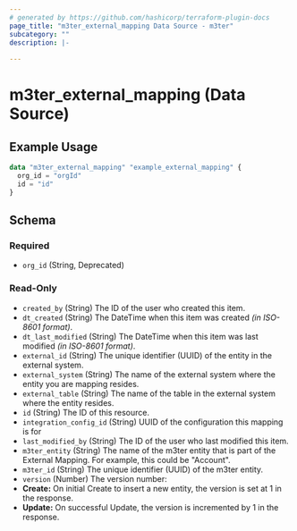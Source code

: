 ```yaml
---
# generated by https://github.com/hashicorp/terraform-plugin-docs
page_title: "m3ter_external_mapping Data Source - m3ter"
subcategory: ""
description: |-
  
---
```


# m3ter_external_mapping (Data Source)



## Example Usage

```terraform
data "m3ter_external_mapping" "example_external_mapping" {
  org_id = "orgId"
  id = "id"
}
```

<!-- schema generated by tfplugindocs -->
## Schema

### Required

- `org_id` (String, Deprecated)

### Read-Only

- `created_by` (String) The ID of the user who created this item.
- `dt_created` (String) The DateTime when this item was created *(in ISO-8601 format)*.
- `dt_last_modified` (String) The DateTime when this item was last modified *(in ISO-8601 format)*.
- `external_id` (String) The unique identifier (UUID) of the entity in the external system.
- `external_system` (String) The name of the external system where the entity you are mapping resides.
- `external_table` (String) The name of the table in the external system where the entity resides.
- `id` (String) The ID of this resource.
- `integration_config_id` (String) UUID of the configuration this mapping is for
- `last_modified_by` (String) The ID of the user who last modified this item.
- `m3ter_entity` (String) The name of the m3ter entity that is part of the External Mapping. For example, this could be "Account".
- `m3ter_id` (String) The unique identifier (UUID) of the m3ter entity.
- `version` (Number) The version number:
- **Create:** On initial Create to insert a new entity, the version is set at 1 in the response.
- **Update:** On successful Update, the version is incremented by 1 in the response.
